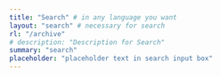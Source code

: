 ```yaml
---
title: "Search" # in any language you want
layout: "search" # necessary for search
rl: "/archive"
# description: "Description for Search"
summary: "search"
placeholder: "placeholder text in search input box"
---
```

